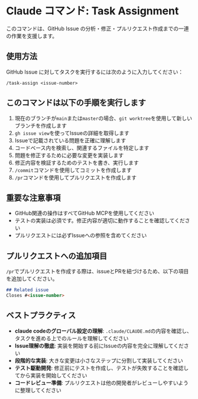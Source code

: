 # Claude コマンド: Task Assignment

このコマンドは、GitHub Issue の分析・修正・プルリクエスト作成までの一連の作業を支援します。

## 使用方法

GitHub Issue に対してタスクを実行するには次のように入力してください：

```
/task-assign <issue-number>
```

## このコマンドは以下の手順を実行します

1. 現在のブランチが`main`または`master`の場合、`git worktree`を使用して新しいブランチを作成します
2. `gh issue view`を使ってIssueの詳細を取得します
3. Issueで記載されている問題を正確に理解します
4. コードベース内を検索し、関連するファイルを特定します
5. 問題を修正するために必要な変更を実装します
6. 修正内容を検証するためのテストを書き、実行します
7. `/commit`コマンドを使用してコミットを作成します
8. `/pr`コマンドを使用してプルリクエストを作成します

## 重要な注意事項

- GitHub関連の操作はすべてGitHub MCPを使用してください
- テストの実装は必須です。修正内容が適切に動作することを確認してください
- プルリクエストには必ずIssueへの参照を含めてください

## プルリクエストへの追加項目

`/pr`でプルリクエストを作成する際は、issueとPRを紐づけるため、以下の項目を追加してください。

```markdown
## Related issue
Closes #<issue-number>
```

## ベストプラクティス

- **claude codeのグローバル設定の理解**: `.claude/CLAUDE.md`の内容を確認し、タスクを進める上でのルールを理解してください
- **Issue理解の徹底**: 実装を開始する前にIssueの内容を完全に理解してください
- **段階的な実装**: 大きな変更は小さなステップに分割して実装してください
- **テスト駆動開発**: 修正前にテストを作成し、テストが失敗することを確認してから実装を開始してください
- **コードレビュー準備**: プルリクエストは他の開発者がレビューしやすいように整理してください